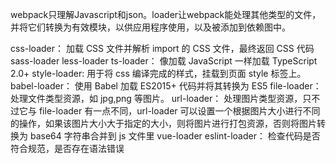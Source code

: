 webpack只理解Javascript和json。loader让webpack能处理其他类型的文件，并将它们转换为有效模块，以供应用程序使用，以及被添加到依赖图中。

css-loader：
加载 CSS 文件并解析 import 的 CSS 文件，最终返回 CSS 代码
sass-loader
less-loader
ts-loader：
像加载 JavaScript 一样加载 TypeScript 2.0+
style-loader:
用于将 css 编译完成的样式，挂载到页面 style 标签上。
babel-loader：
使用 Babel 加载 ES2015+ 代码并将其转换为 ES5
file-loader：
处理文件类型资源，如 jpg,png 等图片。
url-loader：
处理图片类型资源，只不过它与 file-loader 有一点不同，url-loader 可以设置一个根据图片大小进行不同的操作，如果该图片大小大于指定的大小，则将图片进行打包资源，否则将图片转换为 base64 字符串合并到 js 文件里
vue-loader
eslint-loader：
检查代码是否符合规范，是否存在语法错误

